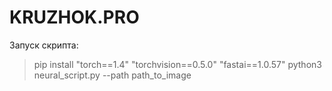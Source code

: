 # KRUZHOK.PRO

Запуск скрипта:
>pip install "torch==1.4" "torchvision==0.5.0" "fastai==1.0.57"
>python3 neural_script.py --path path_to_image
